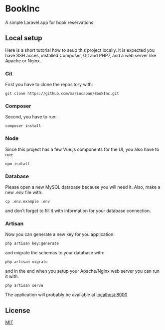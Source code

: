 # BookInc
A simple Laravel app for book reservations.
## Local setup
Here is a short tutorial how to seup this project locally. It is expected you have SSH acces, installed Composer, Git and PHP7, and a web server like Apache or Nginx.

### Git
First you have to clone the repository with:
```
git clone https://github.com/marincapan/BookInc.git
```

### Composer
Second, you have to run:
```
composer install
```

### Node
Since this project has a few Vue.js components for the UI, you also have to run:
```
npm isntall
```

### Database
Please open a new MySQL database because you will need it. Also, make a new .env file with:
```
cp .env.example .env
```
and don't forget to fill it with information for your database connection.

### Artisan
Now you can generate a new key for you application:
```
php artisan key:generate
```
and migrate the schemas to your database with:
```
php artisan migrate
```
and in the end when you setup your Apache/Nginx web server you can run it with:
```
php artisan serve
```
The application will probably be available at [localhost:8000](http://127.0.0.1:8000)

## License
[MIT](https://choosealicense.com/licenses/mit/)
